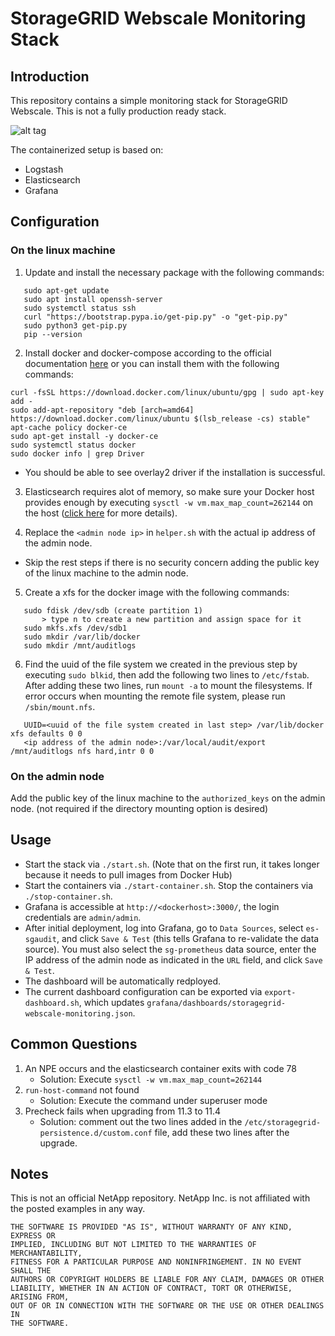 # StorageGRID Webscale Monitoring Stack

## Introduction
This repository contains a simple monitoring stack for StorageGRID Webscale. This is not a fully production ready stack.

![alt tag](https://raw.github.com/csiebler/storagegrid-monitoring/master/screenshots/screenshot01.png)

The containerized setup is based on:

* Logstash
* Elasticsearch
* Grafana

## Configuration

### On the linux machine
1. Update and install the necessary package with the following commands:
```
   sudo apt-get update
   sudo apt install openssh-server
   sudo systemctl status ssh
   curl "https://bootstrap.pypa.io/get-pip.py" -o "get-pip.py"
   sudo python3 get-pip.py
   pip --version
```
2. Install docker and docker-compose according to the official documentation [here](https://docs.docker.com/engine/install/ubuntu/) or you can install them with the following commands:
```
curl -fsSL https://download.docker.com/linux/ubuntu/gpg | sudo apt-key add -
sudo add-apt-repository "deb [arch=amd64] https://download.docker.com/linux/ubuntu $(lsb_release -cs) stable"
apt-cache policy docker-ce
sudo apt-get install -y docker-ce
sudo systemctl status docker
sudo docker info | grep Driver
```
* You should be able to see overlay2 driver if the installation is successful.

3. Elasticsearch requires alot of memory, so make sure your Docker host provides enough by executing `sysctl -w vm.max_map_count=262144` on the host ([click here](https://www.elastic.co/guide/en/elasticsearch/reference/current/vm-max-map-count.html) for more details).

4. Replace the `<admin node ip>` in `helper.sh` with the actual ip address of the admin node. 

* Skip the rest steps if there is no security concern adding the public key of the linux machine to the admin node.

5. Create a xfs for the docker image with the following commands:
```
   sudo fdisk /dev/sdb (create partition 1)
	   > type n to create a new partition and assign space for it
   sudo mkfs.xfs /dev/sdb1
   sudo mkdir /var/lib/docker
   sudo mkdir /mnt/auditlogs
```
6. Find the uuid of the file system we created in the previous step by executing `sudo blkid`, then add the following two lines to `/etc/fstab`. After adding these two lines, run `mount -a` to mount the filesystems. If error occurs when mounting the remote file system, please run `/sbin/mount.nfs`.
```
   UUID=<uuid of the file system created in last step> /var/lib/docker xfs defaults 0 0
   <ip address of the admin node>:/var/local/audit/export /mnt/auditlogs nfs hard,intr 0 0
```
### On the admin node
Add the public key of the linux machine to the `authorized_keys` on the admin node. (not required if the directory mounting option is desired)

## Usage
* Start the stack via `./start.sh`. (Note that on the first run, it takes longer because it needs to pull images from Docker Hub)
* Start the containers via `./start-container.sh`. Stop the containers via `./stop-container.sh`.
* Grafana is accessible at `http://<dockerhost>:3000/`, the login credentials are `admin/admin`.
* After initial deployment, log into Grafana, go to `Data Sources`, select `es-sgaudit`, and click `Save & Test` (this tells Grafana to re-validate the data source). You must also select the `sg-prometheus` data source, enter the IP address of the admin node as indicated in the `URL` field, and click `Save & Test`.
* The dashboard will be automatically redployed.
* The current dashboard configuration can be exported via `export-dashboard.sh`, which updates `grafana/dashboards/storagegrid-webscale-monitoring.json`.

## Common Questions
1. An NPE occurs and the elasticsearch container exits with code 78
   * Solution: Execute `sysctl -w vm.max_map_count=262144`
1. `run-host-command` not found
   * Solution: Execute the command under superuser mode
1. Precheck fails when upgrading from 11.3 to 11.4
   * Solution: comment out the two lines added in the `/etc/storagegrid-persistence.d/custom.conf` file, add these two lines after the upgrade.

## Notes
This is not an official NetApp repository. NetApp Inc. is not affiliated with the posted examples in any way.

```
THE SOFTWARE IS PROVIDED "AS IS", WITHOUT WARRANTY OF ANY KIND, EXPRESS OR
IMPLIED, INCLUDING BUT NOT LIMITED TO THE WARRANTIES OF MERCHANTABILITY,
FITNESS FOR A PARTICULAR PURPOSE AND NONINFRINGEMENT. IN NO EVENT SHALL THE
AUTHORS OR COPYRIGHT HOLDERS BE LIABLE FOR ANY CLAIM, DAMAGES OR OTHER
LIABILITY, WHETHER IN AN ACTION OF CONTRACT, TORT OR OTHERWISE, ARISING FROM,
OUT OF OR IN CONNECTION WITH THE SOFTWARE OR THE USE OR OTHER DEALINGS IN
THE SOFTWARE.
```
